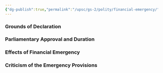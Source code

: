 ```yaml
---
{"dg-publish":true,"permalink":"/upsc/gs-2/polity/financial-emergency/","dgHomeLink":true,"dgPassFrontmatter":false}
---
```


### Grounds of Declaration

### Parliamentary Approval and Duration

### Effects of Financial Emergency

### Criticism of the Emergency Provisions

